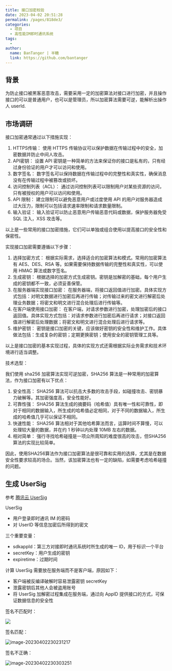 ```yaml
---
title: 接口加密校验
date: 2023-04-02 20:51:28
permalink: /pages/818de3/
categories:
  - 项目
  - 高性能IM即时通讯系统
tags:
  - 
author: 
  name: BanTanger | 半糖
  link: https://github.com/bantanger
---
```

## 背景

为防止接口被黑客恶意攻击，需要采用一定的加密算法对接口进行加密，并且操作接口的可以是普通用户，也可以是管理员，所以加密算法需要可逆，能解析出操作人 userId.



## 市场调研

接口加密通常通过以下措施实现：

1. HTTPS传输： 使用 HTTPS 传输协议可以保护数据在传输过程中的安全，加密数据并防止中间人攻击。
2. API密钥： 设置 API 密钥是一种简单的方法来保证你的接口是私有的，只有经过身份验证的用户才可以访问和使用。
3. 数字签名： 数字签名可以保持数据在传输过程中的完整性和真实性，确保消息没有在传输过程中被篡改或损坏。
4. 访问控制列表（ACL）： 通过访问控制列表可以限制用户对某些资源的访问，只有被授权的用户可以访问和使用。
5. API 限制： 建立限制可以避免恶意用户或过度使用 API 的用户对服务器造成过大压力，限制可以包括请求速率限制和请求数量限制。
6. 输入验证： 输入验证可以防止恶意用户传输恶意代码或数据，保护服务器免受 SQL 注入，XSS 攻击等。

以上是一些常用的接口加密措施，它们可以单独或组合使用以提高接口的安全性和保密性。



实现接口加密需要遵循以下步骤：

1. 选择加密方式： 根据实际需求，选择适合的加密算法和模式。常用的加密算法有 AES、DES、RSA 等。如果需要保持数据传输的完整性和真实性，可以使用 HMAC 算法或数字签名。
2. 生成密钥： 根据选择的加密方式生成密钥。密钥是加解密的基础，每个用户生成的密钥都不一致，必须妥善保管。
3. 在服务器端实现接口加密： 在服务器端，将接口返回值进行加密。具体实现方式包括：对明文数据进行加密后再进行传输；对传输过来的密文进行解密后处理业务数据；将密文和明文进行混合处理后进行传输等。
4. 在客户端使用接口加密： 在客户端，对请求参数进行加密，处理加密后的接口返回值。具体实现方式包括：对请求参数进行加密后再进行请求；对接口返回值进行解密后处理数据；将密文和明文进行混合处理后进行请求等。
5. 维护密钥： 密钥是接口加密的关键，应该做好密钥的安全性和维护工作。具体做法包括：生成复杂的密钥；定期更换密钥；使用安全的密钥管理工具等。

以上是接口加密的基本实现过程，具体的实现方式还需根据实际业务需求和技术环境进行适当调整。

技术选型：

我们使用 sha256 加密算法实现可逆加密，SHA256 算法是一种常用的加密算法，作为接口加密有以下优点：

1. 安全性高： SHA256 算法可以抗击大多数的攻击手段，如碰撞攻击、密钥暴力破解等。其加密强度高，安全性能好。
2. 可靠性强： SHA256 算法生成的摘要码（哈希值）具有唯一性和可靠性，即对于相同的数据输入，所生成的哈希值必定相同，对于不同的数据输入，所生成的哈希值几乎可以保证不相同。
3. 快速性能： SHA256 算法相对于其他哈希算法而言，运算时间不算慢，可以处理较大量的数据，并在约 1 秒钟以内处理 10MB 左右的数据。
4. 相对简单： 强行寻找哈希碰撞是一项众所周知的难度很高的攻击，但SHA256算法的实现比较简单。

因此，使用SHA256算法作为接口加密算法是很可靠和实用的选择，尤其是在数据安全性要求较高的场合。当然，该加密算法也有一定的缺陷，如需要考虑哈希碰撞的问题。



## 生成 UserSig

参考 [腾讯云 UserSig](https://cloud.tencent.com/document/product/269/32688)

UserSig

+ 用户登录即时通讯 IM 的密码
+ 对 UserID 等信息加密后所得到的密文

三个重要变量：

+ sdkappId：第三方对接即时通讯系统时所生成的唯一 ID，用于标识一个平台
+ secretKey：用户生成的密钥
+ expiretime：过期时间

计算 UserSig 需要放在服务端而不是客户端，原因如下：

+ 客户端被反编译破解时容易泄露密钥 secretKey
+ 泄露密钥后其他人会被盗用账号
+ 将 UserSig 加解密过程集成在服务端，通过向 AppID 提供接口的方式，可保证数据信息的安全性



签名不匹配时：

![](https://cdn.statically.io/gh/BanTanger/image-hosting@master/50.%E6%8E%A5%E5%8F%A3%E5%8A%A0%E5%AF%86%E6%A0%A1%E9%AA%8C-assets/202304022302096.png)

签名匹配：

![image-20230402230231217](https://cdn.statically.io/gh/BanTanger/image-hosting@master/50.%E6%8E%A5%E5%8F%A3%E5%8A%A0%E5%AF%86%E6%A0%A1%E9%AA%8C-assets/202304022302585.png)

签名不正确：

![image-20230402230303251](https://cdn.statically.io/gh/BanTanger/image-hosting@master/50.%E6%8E%A5%E5%8F%A3%E5%8A%A0%E5%AF%86%E6%A0%A1%E9%AA%8C-assets/202304022303682.png)